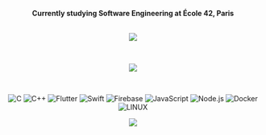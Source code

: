  <div align="center">
   
   **Currently studying Software Engineering at École 42, Paris**
   </br>
   </br>

 ![](https://github-readme-streak-stats.herokuapp.com/?user=augustin06130&theme=midnight-purple&hide_border=true)<br/>
 

 </div>

<div align="center">
<div style="text-align: center;">
  

<br>


<div align="center">
  
![](https://github-readme-stats.vercel.app/api/top-langs/?username=augustin06130&theme=midnight-purple&hide_border=true&include_all_commits=false&count_private=false&layout=compact)

</div>
<br>



![C](https://img.shields.io/badge/c-%2300599C.svg?style=for-the-badge&logo=c&logoColor=white) ![C++](https://img.shields.io/badge/C%2B%2B-00599C.svg?style=for-the-badge&logo=c%2B%2B&logoColor=white) ![Flutter](https://img.shields.io/badge/Flutter-02569B.svg?style=for-the-badge&logo=flutter&logoColor=white) ![Swift](https://img.shields.io/badge/Swift-F05138.svg?style=for-the-badge&logo=swift&logoColor=white) ![Firebase](https://img.shields.io/badge/Firebase-FFCA28.svg?style=for-the-badge&logo=firebase&logoColor=black) ![JavaScript](https://img.shields.io/badge/javascript-%23323330.svg?style=for-the-badge&logo=javascript&logoColor=%23F7DF1E) ![Node.js](https://img.shields.io/badge/Node.js-339933.svg?style=for-the-badge&logo=nodedotjs&logoColor=white) ![Docker](https://img.shields.io/badge/Docker-2496ED.svg?style=for-the-badge&logo=docker&logoColor=white) ![LINUX](https://img.shields.io/badge/Linux-FCC624.svg?style=for-the-badge&logo=linux&logoColor=black)


<div align="center">


[![](https://visitcount.itsvg.in/api?id=augustin061130&label=Profile%20Views&color=12&icon=5&pretty=true)](https://visitcount.itsvg.in)
